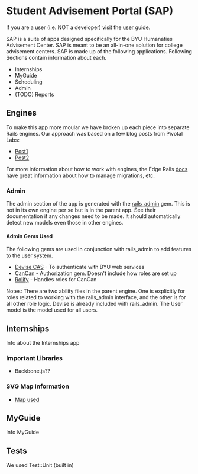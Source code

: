 # Student Advisement Portal (SAP)

If you are a user (i.e. NOT a developer) visit the [user guide](http://camdub.github.com/Internships/userguide.html).

SAP is a suite of apps designed specifically for the BYU Humanaties Advisement Center. SAP is meant to be an all-in-one solution for college advisement centers. SAP is made up of the following applications. Following Sections contain information about each.

- Internships
- MyGuide
- Scheduling
- Admin
- (TODO) Reports

## Engines

To make this app more moular we have broken up each piece into separate Rails engines. Our approach was based on a few blog posts from Pivotal Labs:

- [Post1]()
- [Post2]()

For more information about how to work with engines, the Edge Rails [docs]() have great information about how to manage migrations, etc.

### Admin

The admin section of the app is generated with the [rails_admin]() gem. This is not in its own engine per se but is in the parent app. See their documentation if any changes need to be made. It should automatically detect new models even those in other engines.

#### Admin Gems Used

The following gems are used in conjunction with rails_admin to add features to the user system.

- [Devise CAS]() - To authenticate with BYU web services
- [CanCan]() - Authorization gem. Doesn't include how roles are set up
- [Rolify]() - Handles roles for CanCan

Notes: There are two ability files in the parent engine. One is explicitly for roles related to working with the rails_admin interface, and the other is for all other role logic.
Devise is already included with rails_admin. The User model is the model used for all users.

## Internships

Info about the Internships app

### Important Libraries

- Backbone.js??

### SVG Map Information

- [Map used](Wikipedia.org)

## MyGuide

Info MyGuide

## Tests

We used Test::Unit (built in)
